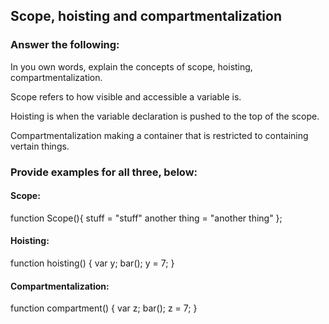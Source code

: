 ## Scope, hoisting and compartmentalization

### Answer the following:
In you own words, explain the concepts of scope, hoisting, compartmentalization.

Scope refers to how visible and accessible a variable is.

Hoisting is when the variable declaration is pushed to the top of the scope.

Compartmentalization making a container that is restricted to containing vertain things.

### Provide examples for all three, below:

#### Scope:
function Scope(){
  stuff = "stuff"
  another thing = "another thing"
};

#### Hoisting:
function hoisting() {
    var y;
    bar();
    y = 7;
}

#### Compartmentalization:
function compartment() {
    var z;
    bar();
    z = 7;
}
